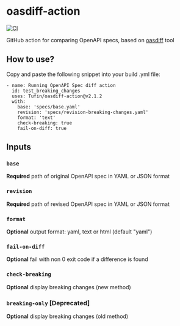 # oasdiff-action
[![CI](https://github.com/Tufin/oasdiff-action/actions/workflows/test.yaml/badge.svg)](https://github.com/Tufin/oasdiff-action/actions)

GitHub action for comparing OpenAPI specs, based on [oasdiff](https://github.com/Tufin/oasdiff) tool

## How to use?
Copy and paste the following snippet into your build .yml file:
```
- name: Running OpenAPI Spec diff action
  id: test_breaking_changes
  uses: Tufin/oasdiff-action@v2.1.2
  with:
    base: 'specs/base.yaml'
    revision: 'specs/revision-breaking-changes.yaml'
    format: 'text'
    check-breaking: true
    fail-on-diff: true
```

## Inputs

### `base`
**Required** path of original OpenAPI spec in YAML or JSON format
### `revision`
**Required** path of revised OpenAPI spec in YAML or JSON format
### `format`
**Optional** output format: yaml, text or html (default "yaml")
### `fail-on-diff`
**Optional** fail with non 0 exit code if a difference is found
### `check-breaking`
**Optional** display breaking changes (new method)
### `breaking-only` [Deprecated]
**Optional** display breaking changes (old method)
